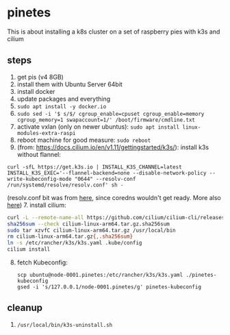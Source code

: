 # pinetes

This is about installing a k8s cluster on a set of raspberry pies with k3s and cilium

## steps

1. get pis (v4 8GB)
2. install them with Ubuntu Server 64bit
3. install docker
4. update packages and everything
5. `sudo apt install -y docker.io`
6. `sudo sed -i '$ s/$/ cgroup_enable=cpuset cgroup_enable=memory cgroup_memory=1 swapaccount=1/' /boot/firmware/cmdline.txt` 
7. activate vxlan (only on newer ubuntus): `sudo apt install linux-modules-extra-raspi`
8. reboot machine for good measure: `sudo reboot`  
9. (from: https://docs.cilium.io/en/v1.11/gettingstarted/k3s/): install k3s without flannel: 
```shell
curl -sfL https://get.k3s.io | INSTALL_K3S_CHANNEL=latest INSTALL_K3S_EXEC='--flannel-backend=none --disable-network-policy --write-kubeconfig-mode "0644" --resolv-conf /run/systemd/resolve/resolv.conf' sh -
``` 
(resolv.conf bit was from [here](https://github.com/k3s-io/k3s/issues/4087#issuecomment-929374460), since coredns wouldn't get ready. More also [here](https://github.com/coredns/coredns/blob/master/plugin/loop/README.md#troubleshooting-loops-in-kubernetes-clusters))
7. install cilium:
   ```bash
   curl -L --remote-name-all https://github.com/cilium/cilium-cli/releases/latest/download/cilium-linux-arm64.tar.gz{,.sha256sum}
   sha256sum --check cilium-linux-arm64.tar.gz.sha256sum
   sudo tar xzvfC cilium-linux-arm64.tar.gz /usr/local/bin
   rm cilium-linux-arm64.tar.gz{,.sha256sum}
   ln -s /etc/rancher/k3s/k3s.yaml .kube/config
   cilium install
   ```
 8. fetch Kubeconfig: 
    ```shell
    scp ubuntu@node-0001.pinetes:/etc/rancher/k3s/k3s.yaml ./pinetes-kubeconfig
    gsed -i 's/127.0.0.1/node-0001.pinetes/g' pinetes-kubeconfig
    ```
   
   
 ## cleanup
 
 1. `/usr/local/bin/k3s-uninstall.sh`
